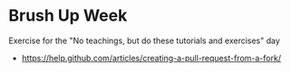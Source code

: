 # Brush Up Week
Exercise for the "No teachings, but do these tutorials and exercises" day

* https://help.github.com/articles/creating-a-pull-request-from-a-fork/
